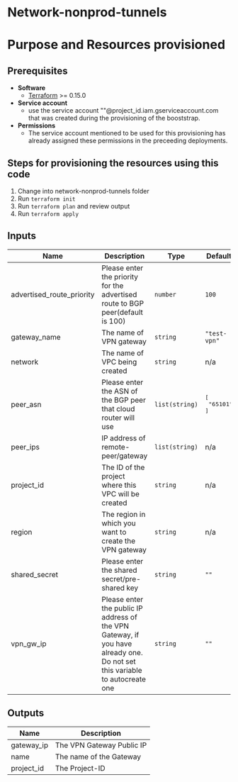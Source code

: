 # Network-nonprod-tunnels


# Purpose and Resources provisioned

## Prerequisites
- **Software**
   - [Terraform](https://www.terraform.io/downloads.html) >= 0.15.0
- **Service account**
	- use the service account "<service account name>"@project_id.iam.gserviceaccount.com that was created during the provisioning of the booststrap.
- **Permissions**
	- The service account mentioned to be used for this provisioning has already assigned these permissions in the preceeding deployments. 
		
## Steps for provisioning the resources using this code

1. Change into network-nonprod-tunnels folder
2. Run `terraform init`
3. Run `terraform plan` and review output
4. Run `terraform apply`


<!-- BEGINNING OF PRE-COMMIT-TERRAFORM DOCS HOOK -->

## Inputs

| Name | Description | Type | Default | Required |
|------|-------------|------|---------|:--------:|
| advertised\_route\_priority | Please enter the priority for the advertised route to BGP peer(default is 100) | `number` | `100` | no |
| gateway\_name | The name of VPN gateway | `string` | `"test-vpn"` | no |
| network | The name of VPC being created | `string` | n/a | yes |
| peer\_asn | Please enter the ASN of the BGP peer that cloud router will use | `list(string)` | <pre>[<br>  "65101"<br>]</pre> | no |
| peer\_ips | IP address of remote-peer/gateway | `list(string)` | n/a | yes |
| project\_id | The ID of the project where this VPC will be created | `string` | n/a | yes |
| region | The region in which you want to create the VPN gateway | `string` | n/a | yes |
| shared\_secret | Please enter the shared secret/pre-shared key | `string` | `""` | no |
| vpn\_gw\_ip | Please enter the public IP address of the VPN Gateway, if you have already one. Do not set this variable to autocreate one | `string` | `""` | no |

<!-- END OF PRE-COMMIT-TERRAFORM DOCS HOOK -->

<!-- BEGINNING OF PRE-COMMIT-TERRAFORM DOCS HOOK -->

## Outputs

| Name | Description |
|------|-------------|
| gateway\_ip | The VPN Gateway Public IP |
| name | The name of the Gateway |
| project\_id | The Project-ID |

<!-- END OF PRE-COMMIT-TERRAFORM DOCS HOOK -->

